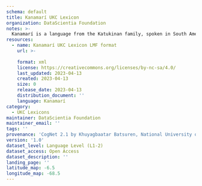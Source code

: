 ```yaml
---
schema: default
title: Kanamarí UKC Lexicon
organization: DataScientia Foundation
notes: >-
  Kanamarí is a language from the Katukinan family, spoken in South America. The UKC Lexicon of Kanamarí is represented as a lexico-semantic network. It consists of words, word senses, synsets, as well as sense-level and synset-level relationships.
resources:
  - name: Kanamarí UKC Lexicon LMF format
    url: >-
      
    format: xml
    license: https://creativecommons.org/licenses/by-nc-sa/4.0/
    last_updated: 2023-04-13
    created: 2023-04-13
    size: 0
    release_date: 2023-04-13
    distribution_document: ''
    language: Kanamarí
category:
  - UKC Lexicons
maintainer: DataScientia Foundation
maintainer_email: ''
tags: ''
provenance: 'CogNet 2.1 by Khuyagbaatar Batsuren, National University of Mongolia (http://cognet.ukc.disi.unitn.it); Native Languages of the Americas 2021.11. by Laura Redish and Orrin Lewis (http://www.native-languages.org); Princeton WordNet 2.1 by Princeton University (https://wordnet.princeton.edu)'
version: '1.0'
dataset_level: Language Level (L1-2)
dataset_access: Open Access
dataset_description: ''
landing_page: ''
latitude_map: -6.5
longitude_map: -68.5
---
```

